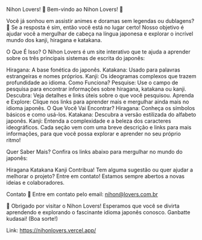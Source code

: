 Nihon Lovers!
🎌 Bem-vindo ao Nihon Lovers! 🎌

Você já sonhou em assistir animes e doramas sem legendas ou dublagens? 🌟 Se a resposta é sim, então você está no lugar certo! Nosso objetivo é ajudar você a mergulhar de cabeça na língua japonesa e explorar o incrível mundo dos kanji, hiragana e katakana.

O Que É Isso?
O Nihon Lovers é um site interativo que te ajuda a aprender sobre os três principais sistemas de escrita do japonês:

Hiragana: A base fonética do japonês.
Katakana: Usado para palavras estrangeiras e nomes próprios.
Kanji: Os ideogramas complexos que trazem profundidade ao idioma.
Como Funciona?
Pesquise: Use o campo de pesquisa para encontrar informações sobre hiragana, katakana ou kanji.
Descubra: Veja detalhes e links úteis sobre o que você pesquisou.
Aprenda e Explore: Clique nos links para aprender mais e mergulhar ainda mais no idioma japonês.
O Que Você Vai Encontrar?
Hiragana: Conheça os símbolos básicos e como usá-los.
Katakana: Descubra a versão estilizada do alfabeto japonês.
Kanji: Entenda a complexidade e a beleza dos caracteres ideográficos.
Cada seção vem com uma breve descrição e links para mais informações, para que você possa explorar e aprender no seu próprio ritmo!

Quer Saber Mais?
Confira os links abaixo para mergulhar no mundo do japonês:

Hiragana
Katakana
Kanji
Contribua!
Tem alguma sugestão ou quer ajudar a melhorar o projeto? Entre em contato! Estamos sempre abertos a novas ideias e colaboradores.

Contato
📧 Entre em contato pelo email: nihon@lovers.com.br

👋 Obrigado por visitar o Nihon Lovers! Esperamos que você se divirta aprendendo e explorando o fascinante idioma japonês conosco. Ganbatte kudasai! (Boa sorte!)

Link: https://nihonlovers.vercel.app/
